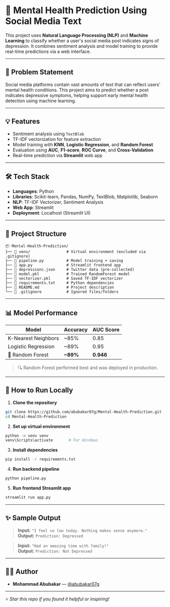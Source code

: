 # 🧠 Mental Health Prediction Using Social Media Text

This project uses **Natural Language Processing (NLP)** and **Machine Learning** to classify whether a user's social media post indicates signs of depression. It combines sentiment analysis and model training to provide real-time predictions via a web interface.

---

## 📌 Problem Statement

Social media platforms contain vast amounts of text that can reflect users’ mental health conditions. This project aims to predict whether a post indicates depressive symptoms, helping support early mental health detection using machine learning.

---

## 💡 Features

- Sentiment analysis using `TextBlob`
- TF-IDF vectorization for feature extraction
- Model training with **KNN**, **Logistic Regression**, and **Random Forest**
- Evaluation using **AUC**, **F1-score**, **ROC Curve**, and **Cross-Validation**
- Real-time prediction via **Streamlit** web app

---

## 🛠️ Tech Stack

- **Languages**: Python
- **Libraries**: Scikit-learn, Pandas, NumPy, TextBlob, Matplotlib, Seaborn
- **NLP**: TF-IDF Vectorizer, Sentiment Analysis
- **Web App**: Streamlit
- **Deployment**: Localhost (Streamlit UI)

---

## 🚀 Project Structure

```
📦 Mental-Health-Prediction/
├── 📁 venv/                # Virtual environment (excluded via .gitignore)
├── 📄 pipeline.py          # Model training + saving
├── 📄 app.py               # Streamlit frontend app
├── 📄 depressionc.json     # Twitter data (pre-collected)
├── 📄 model.pkl            # Trained RandomForest model
├── 📄 vectorizer.pkl       # Saved TF-IDF vectorizer
├── 📄 requirements.txt     # Python dependencies
├── 📄 README.md            # Project description
└── 📄 .gitignore           # Ignored files/folders
```

---

## 📊 Model Performance

| Model               | Accuracy | AUC Score |
|--------------------|----------|-----------|
| K-Nearest Neighbors| ~85%     | 0.85      |
| Logistic Regression| ~89%     | 0.95      |
| 🌟 Random Forest    | **~89%** | **0.946** |

> 🔍 Random Forest performed best and was deployed in production.

---

## 🎯 How to Run Locally

1. **Clone the repository**

```bash
git clone https://github.com/abubakar07g/Mental-Health-Prediction.git
cd Mental-Health-Prediction
```

2. **Set up virtual environment**

```bash
python -m venv venv
venv\Scripts\activate       # For Windows
```

3. **Install dependencies**

```bash
pip install -r requirements.txt
```

4. **Run backend pipeline**

```bash
python pipeline.py
```

5. **Run frontend Streamlit app**

```bash
streamlit run app.py
```

---

## ✨ Sample Output

> **Input:** `"I feel so low today. Nothing makes sense anymore."`  
> **Output:** `Prediction: Depressed`

> **Input:** `"Had an amazing time with family!"`  
> **Output:** `Prediction: Not Depressed`

---

## 👨‍💻 Author

- **Mohammad Abubakar** — [@abubakar07g](https://github.com/abubakar07g)

---

⭐ *Star this repo if you found it helpful or inspiring!*

